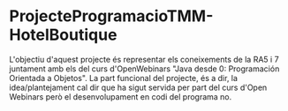 # ProjecteProgramacioTMM-HotelBoutique
L'objectiu d'aquest projecte és representar els coneixements de la RA5 i 7 juntament amb els del curs d'OpenWebinars "Java desde 0: Programación Orientada a Objetos". La part funcional del projecte, és a dir, la idea/plantejament cal dir que ha sigut servida per part del curs d'Open Webinars però el desenvolupament en codi del programa no.
